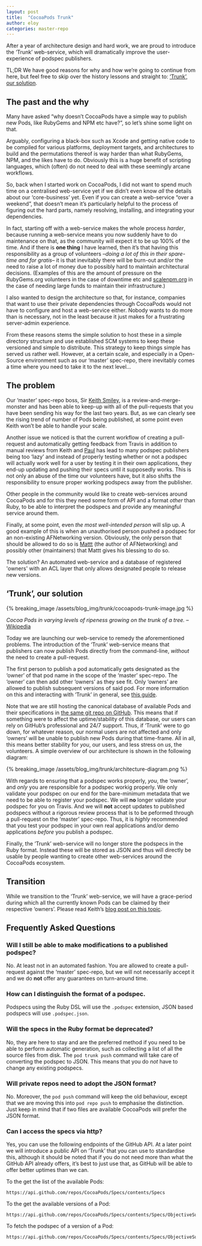 ```yaml
---
layout: post
title:  "CocoaPods Trunk"
author: eloy
categories: master-repo
---
```


After a year of architecture design and hard work, we are proud to introduce the ‘Trunk’ web-service, which will dramatically improve the user-experience of podspec publishers.

<!-- more -->

TL;DR We have good reasons for why and how we’re going to continue from here, but feel free to skip over the history lessons and straight to: <a href="#trunk">‘Trunk’, our solution</a>.

## The past and the why

Many have asked “why doesn’t CocoaPods have a simple way to publish new Pods, like RubyGems and NPM etc have?”, so let’s shine some light on that.

Arguably, configuring a black-box such as Xcode and getting native code to be compiled for various platforms, deployment targets, and architectures to build and the permutations thereof is way harder than what RubyGems, NPM, and the likes have to do. Obviously this is a huge benefit of scripting languages, which (often) do not need to deal with these seemingly arcane workflows.

So, back when I started work on CocoaPods, I did not want to spend much time on a centralised web-service yet if we didn’t even know _all_ the details about our ‘core-business’ yet. Even if you can create a web-service “over a weekend”, that doesn’t mean it’s particularly helpful to the process of figuring out the hard parts, namely resolving, installing, and integrating your dependencies.

In fact, starting off with a web-service makes the whole process _harder_, because running a web-service means you now suddenly have to do maintenance on that, as the community will expect it to be up 100% of the time. And if there is **one thing** I have learned, then it’s that having this responsibility as a group of volunteers –_doing a lot of this in their spare-time and for gratis_– it is that inevitably there will be burn-out and/or the need to raise a lot of money due to possibly hard to maintain architectural decisions. (Examples of this are the amount of pressure on the RubyGems.org volunteers in the case of downtime etc and [scalenpm.org](https://scalenpm.nodejitsu.com) in the case of needing large funds to maintain their infrastructure.)

I also wanted to design the architecture so that, for instance, companies that want to use their private dependencies through CocoaPods would not have to configure and host a web-service either. Nobody wants to do more than is necessary, not in the least because it just makes for a frustrating server-admin experience.

From these reasons stems the simple solution to host these in a simple directory structure and use established SCM systems to keep these versioned and simple to distribute. This strategy to keep things simple has served us rather well. However, at a certain scale, and especially in a Open-Source environment such as our ‘master’ spec-repo, there inevitably comes a time where you need to take it to the next level…


## The problem

Our ‘master’ spec-repo boss, Sir [Keith Smiley](http://twitter.com/SmileyKeith), is a review-and-merge-monster and has been able to keep-up with all of the pull-requests that you have been sending his way for the last two years. But, as we can clearly see the rising trend of number of Pods being published, at some point even Keith won’t be able to handle your scale.

Another issue we noticed is that the current workflow of creating a pull-request and automatically getting feedback from Travis in addition to manual reviews from Keith and [Paul](http://twitter.com/squarefrog) has lead to many podspec publishers being too ‘lazy’ and instead of properly testing whether or not a podspec will actually work well for a user by testing it in their own applications, they end-up updating and pushing their specs until it supposedly works. This is not only an abuse of the time our volunteers have, but it also shifts the responsibility to ensure proper working podspecs away from the publisher.

Other people in the community would like to create web-services around CocoaPods and for this they need some form of API and a format _other_ than Ruby, to be able to interpret the podspecs and provide any meaningful service around them.

Finally, at some point, even _the most well-intended person_ will slip up. A good example of this is when an unauthorised person pushed a podspec for an non-existing AFNetworking version. Obviously, the only person that should be allowed to do so is [Mattt](http://twitter.com/mattt) (the author of AFNetworking) and possibly other (maintainers) that Mattt gives his blessing to do so.

The solution? An automated web-service and a database of registered 'owners' with an ACL layer that only allows designated people to release new versions.


<h2 id="trunk">‘Trunk’, our solution</h2>

{% breaking_image /assets/blog_img/trunk/cocoapods-trunk-image.jpg %}

_Cocoa Pods in varying levels of ripeness growing on the trunk of a tree._ – [Wikipedia](http://en.wikipedia.org/wiki/Cocoa_production_in_Ivory_Coast)

Today we are launching our web-service to remedy the aforementioned problems. The introduction of the ‘Trunk’ web-service means that publishers can now publish Pods directly from the command-line, _without_ the need to create a pull-request.

The first person to publish a pod automatically gets designated as the ‘owner’ of that pod name in the scope of the ‘master’ spec-repo. The ‘owner’ can then add other ‘owners’ as they see fit. Only ‘owners’ are allowed to publish subsequent versions of said pod. For more information on this and interacting with ‘Trunk’ in general, see [this guide](http://guides.cocoapods.org/making/getting-setup-with-trunk).

Note that we are still hosting the canonical database of available Pods and their specifications in [the same git repo on GitHub](https://github.com/CocoaPods/Specs). This means that if something were to affect the uptime/stability of this database, our users can rely on GitHub’s professional and 24/7 support. Thus, if ‘Trunk’ were to go down, for whatever reason, our normal users are not affected and only ‘owners’ will be unable to publish new Pods during that time-frame. All in all, this means better stability for _you_, our users, and less stress on _us_, the volunteers. A simple overview of our architecture is shown in the following diagram:

{% breaking_image /assets/blog_img/trunk/architecture-diagram.png %}

With regards to ensuring that a podspec works properly, _you_, the ‘owner’, and _only_ you are responsible for a podspec workig properly. We only validate your podspec on our end for the bare-minimum metadata that we need to be able to register your podspec. We will **no** longer validate your podspec for you on Travis. And we will **not** accept updates to published podspecs without a rigorous review process that is to be peformed through a pull-request on the ‘master’ spec-repo. Thus, it is _highly_ recommended that you test your podspec in your own real applications and/or demo applications _before_ you publish a podspec.

Finally, the ‘Trunk’ web-service will no longer store the podspecs in the Ruby format. Instead these will be stored as JSON and thus will directly be usable by people wanting to create other web-services around the CocoaPods ecosystem.


## Transition

While we transition to the ‘Trunk’ web-service, we will have a grace-period during which all the currently known Pods can be claimed by their respective ‘owners’. Please read Keith’s [blog post on this topic](http://blog.cocoapods.org/Claim-Your-Pods/).


## Frequently Asked Questions

### Will I still be able to make modifications to a published podspec?

No. At least not in an automated fashion. You are allowed to create a pull-request against the ‘master’ spec-repo, but we will not necessarily accept it and we do **not** offer any guarantees on turn-around time.

### How can I distinguish the format of a podspec.

Podspecs using the Ruby DSL will use the `.podspec` extension, JSON based
podspecs will use `.podspec.json`.

### Will the specs in the Ruby format be deprecated?

No, they are here to stay and are the preferred method if you need to be able to perform automatic generation, such as collecting a list of all the source files from disk. The `pod trunk push` command will take care of converting the podspec to JSON. This means that you do _not_ have to change any existing podspecs.

### Will private repos need to adopt the JSON format?

No. Moreover, the `pod push` command will keep the old behaviour, except that we are moving this into `pod repo push` to emphasise the distinction.
Just keep in mind that if two files are available CocoaPods will prefer the JSON format.

### Can I access the specs via http?

Yes, you can use the following endpoints of the GitHub API. At a later point we will introduce a public API on ‘Trunk’ that you can use to standardise this, although it should be noted that if you do not need more than what the GitHub API already offers, it’s best to just use that, as GitHub will be able to offer better uptimes than we can.

To the get the list of the available Pods:

```
https://api.github.com/repos/CocoaPods/Specs/contents/Specs
```

To the get the available versions of a Pod:

```
https://api.github.com/repos/CocoaPods/Specs/contents/Specs/ObjectiveSugar
```

To fetch the podspec of a version of a Pod:

```
https://api.github.com/repos/CocoaPods/Specs/contents/Specs/ObjectiveSugar/0.9/ObjectiveSugar.podspec.json
```
